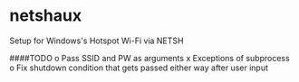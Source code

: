 netshaux
========

Setup for Windows's Hotspot Wi-Fi via NETSH

####TODO
o Pass SSID and PW as arguments
x Exceptions of subprocess
o Fix shutdown condition that gets passed either way after user input
